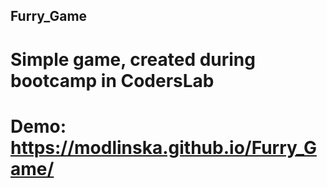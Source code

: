 ## Furry_Game
# Simple game, created during bootcamp in CodersLab
# Demo: https://modlinska.github.io/Furry_Game/
